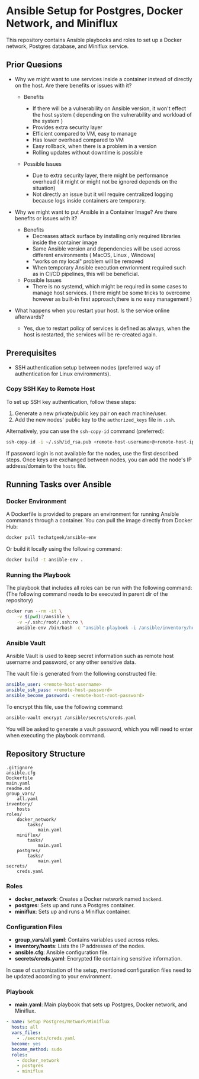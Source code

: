 # Ansible Setup for Postgres, Docker Network, and Miniflux

This repository contains Ansible playbooks and roles to set up a Docker network, Postgres database, and Miniflux service.

## Prior Quesions 

- Why we might want to use services inside a container instead of directly on the host. Are there benefits or issues with it?
     - Benefits
        - If there will be a vulnerability on Ansible version, it won't effect the host system ( depending on the vulnerability and workload of the system )
        - Provides extra security layer
        - Efficient compared to VM, easy to manage
        - Has lower overhead compared to VM 
        - Easy rollback, when there is a problem in a version
        - Rolling updates without downtime is possible
    
    - Possible Issues
        - Due to extra security layer, there might be performance overhead ( it might or might not be ignored depends on the situation) 
        - Not directly an issue but it will require centralized logging because logs inside containers are temporary.

- Why we might want to put Ansible in a Container Image? Are there benefits or issues with it?
    - Benefits
        - Decreases attack surface by installing only required libraries inside the container image
        - Same Ansible version and dependencies will be used across different environments ( MacOS, Linux , Windows)
        - "works on my local" problem will be removed
        - When temporary Ansible execution envrionment required such as in CI/CD pipelines, this will be beneficial. 
    - Possible Issues
        - There is no systemd, which might be required in some cases to manage host services. ( there might be some tricks to overcome however as built-in first approach,there is no easy management )

- What happens when you restart your host. Is the service online afterwards?
    - Yes, due to restart policy of services is defined as always, when the host is restarted, the services will be re-created again. 


## Prerequisites

- SSH authentication setup between nodes (preferred way of authentication for Linux environments).

### Copy SSH Key to Remote Host

To set up SSH key authentication, follow these steps:

1. Generate a new private/public key pair on each machine/user.
2. Add the new nodes' public key to the `authorized_keys` file in `.ssh`.

Alternatively, you can use the `ssh-copy-id` command (preferred):

```bash
ssh-copy-id -i ~/.ssh/id_rsa.pub <remote-host-username>@<remote-host-ip>
```

If password login is not available for the nodes, use the first described steps. Once keys are exchanged between nodes, you can add the node's IP address/domain to the `hosts` file.

## Running Tasks over Ansible

### Docker Environment

A Dockerfile is provided to prepare an environment for running Ansible commands through a container. You can pull the image directly from Docker Hub:

```bash
docker pull techatgeek/ansible-env
```

Or build it locally using the following command:

```bash
docker build -t ansible-env .
```

### Running the Playbook

The playbook that includes all roles can be run with the following command: 
 (The following command needs to be executed in parent dir of the repository)

```bash
docker run --rm -it \
    -v $(pwd):/ansible \
    -v ~/.ssh:/root/.ssh:ro \
    ansible-env /bin/bash -c "ansible-playbook -i /ansible/inventory/hosts /ansible/main.yaml --ask-vault-pass"
```

### Ansible Vault

Ansible Vault is used to keep secret information such as remote host username and password, or any other sensitive data.

The vault file is generated from the following constructed file:

```yaml
ansible_user: <remote-host-username>
ansible_ssh_pass: <remote-host-password>
ansible_become_password: <remote-host-root-password>
```

To encrypt this file, use the following command:

```bash
ansible-vault encrypt /ansible/secrets/creds.yaml
```

You will be asked to generate a vault password, which you will need to enter when executing the playbook command.

## Repository Structure

```
.gitignore
ansible.cfg
Dockerfile
main.yaml
readme.md
group_vars/
    all.yaml
inventory/
    hosts
roles/
    docker_network/
        tasks/
            main.yaml
    miniflux/
        tasks/
            main.yaml
    postgres/
        tasks/
            main.yaml
secrets/
    creds.yaml
```

### Roles

- **docker_network**: Creates a Docker network named `backend`.
- **postgres**: Sets up and runs a Postgres container.
- **miniflux**: Sets up and runs a Miniflux container.

### Configuration Files

- **group_vars/all.yaml**: Contains variables used across roles.
- **inventory/hosts**: Lists the IP addresses of the nodes.
- **ansible.cfg**: Ansible configuration file.
- **secrets/creds.yaml**: Encrypted file containing sensitive information.

In case of customization of the setup, mentioned configuration files need to be updated according to your environment. 

### Playbook

- **main.yaml**: Main playbook that sets up Postgres, Docker network, and Miniflux.

```yaml
- name: Setup Postgres/Network/Miniflux
  hosts: all
  vars_files:
    - ./secrets/creds.yaml
  become: yes
  become_method: sudo
  roles:
    - docker_network
    - postgres
    - miniflux
```
